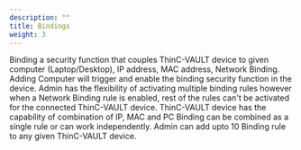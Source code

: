 ```yaml
---
description: ""
title: Bindings
weight: 3
---
```


Binding a security function that couples ThinC-VAULT device to given computer (Laptop/Desktop), IP address, MAC address, Network Binding. Adding Computer will trigger and enable the binding security function in the device. Admin has the flexibility of activating multiple binding rules however when a Network Binding rule is enabled, rest of the rules can't be activated for the connected ThinC-VAULT device. ThinC-VAULT device has the capability of combination of IP, MAC and PC Binding can be combined as a single rule or can work independently. Admin can add upto 10 Binding rule to any given ThinC-VAULT device.


